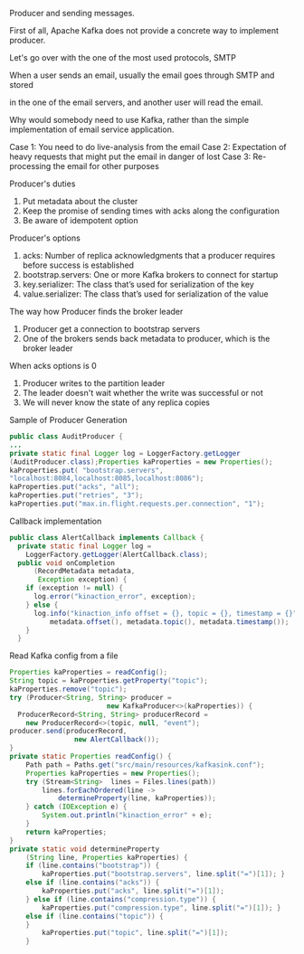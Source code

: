 Producer and sending messages.

First of all, Apache Kafka does not provide a concrete way to implement producer.

Let's go over with the one of the most used protocols, SMTP

When a user sends an email, usually the email goes through SMTP and stored 

in the one of the email servers, and another user will read the email.

Why would somebody need to use Kafka, rather than the simple implementation of email service application.

Case 1: You need to do live-analysis from the email
Case 2: Expectation of heavy requests that might put the email in danger of lost
Case 3: Re-processing the email for other purposes



Producer's duties
 1. Put metadata about the cluster
 2. Keep the promise of sending times with acks along the configuration
 3. Be aware of idempotent option

Producer's options
 1. acks:  Number of replica acknowledgments that a producer requires before success is established
 2. bootstrap.servers: One or more Kafka brokers to connect for startup 
 3. key.serializer: The class that’s used for serialization of the key
 4. value.serializer: The class that’s used for serialization of the value

The way how Producer finds the broker leader

 1. Producer get a connection to bootstrap servers
 2. One of the brokers sends back metadata to producer, which is the broker leader 

When acks options is 0
 1. Producer writes to the partition leader
 2. The leader doesn't wait whether the write was successful or not
 3. We will never know the state of any replica copies

Sample of Producer Generation 

```JAVA
public class AuditProducer {
...
private static final Logger log = LoggerFactory.getLogger
(AuditProducer.class);Properties kaProperties = new Properties();
kaProperties.put( "bootstrap.servers",
"localhost:8084,localhost:8085,localhost:8086");
kaProperties.put("acks", "all");
kaProperties.put("retries", "3");
kaProperties.put("max.in.flight.requests.per.connection", "1");
```

Callback implementation

```JAVA
public class AlertCallback implements Callback {
  private static final Logger log =
    LoggerFactory.getLogger(AlertCallback.class);
  public void onCompletion
      (RecordMetadata metadata,
       Exception exception) {
    if (exception != null) {
      log.error("kinaction_error", exception);
    } else {
      log.info("kinaction_info offset = {}, topic = {}, timestamp = {}",
          metadata.offset(), metadata.topic(), metadata.timestamp());
    }
  }
```

Read Kafka config from a file
```java
Properties kaProperties = readConfig();
String topic = kaProperties.getProperty("topic");
kaProperties.remove("topic");
try (Producer<String, String> producer =
                        new KafkaProducer<>(kaProperties)) {
  ProducerRecord<String, String> producerRecord =
    new ProducerRecord<>(topic, null, "event");
producer.send(producerRecord,
                new AlertCallback());
}
private static Properties readConfig() {
    Path path = Paths.get("src/main/resources/kafkasink.conf");
    Properties kaProperties = new Properties();
    try (Stream<String>  lines = Files.lines(path))
        lines.forEachOrdered(line ->
            determineProperty(line, kaProperties));
    } catch (IOException e) {
        System.out.println("kinaction_error" + e);
    }
    return kaProperties;
}
private static void determineProperty
    (String line, Properties kaProperties) {
    if (line.contains("bootstrap")) {
        kaProperties.put("bootstrap.servers", line.split("=")[1]); } 
    else if (line.contains("acks")) {
        kaProperties.put("acks", line.split("=")[1]);
    } else if (line.contains("compression.type")) {
        kaProperties.put("compression.type", line.split("=")[1]); } 
    else if (line.contains("topic")) {
    }
        kaProperties.put("topic", line.split("=")[1]);
    }
```